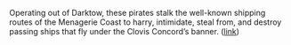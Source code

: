 Operating out of Darktow, these pirates stalk the well-known shipping routes of the Menagerie Coast to harry, intimidate, steal from, and destroy passing ships that fly under the Clovis Concord’s banner. 
([link](https://www.dndbeyond.com/sources/dnd/egtw/factions-and-societies#TheRevelry))